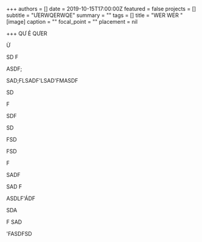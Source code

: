 +++
authors = []
date = 2019-10-15T17:00:00Z
featured = false
projects = []
subtitle = "ƯERWQERWQE"
summary = ""
tags = []
title = "WER WER "
[image]
caption = ""
focal_point = ""
placement = nil

+++
QƯ Ẻ QƯER

Ừ

SD F

ASDF;

SAD;FLSADF'LSAD'FMASDF

SD

F

SDF

SD

FSD

FSD

F

SADF

SAD F

ASDLF'ÁDF

SDA

F SAD

'FASDFSD